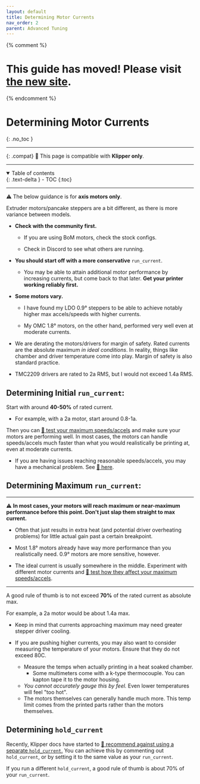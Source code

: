 ```yaml
---
layout: default
title: Determining Motor Currents
nav_order: 2
parent: Advanced Tuning
---
```

{% comment %} 
# This guide has moved! Please visit [the new site](https://ellis3dp.com/Print-Tuning-Guide/).
{% endcomment %}
# Determining Motor Currents
{: .no_toc }

---

{: .compat}
:dizzy: This page is compatible with **Klipper only**.

---
<details open markdown="block">
  <summary>
    Table of contents
  </summary>
  {: .text-delta }
- TOC
{:toc}
</details>

---
:warning: The below guidance is for **axis motors only**.

Extruder motors/pancake steppers are a bit different, as there is more variance between models.

- **Check with the community first.**
    - If you are using BoM motors, check the stock configs.

    - Check in Discord to see what others are running.

- **You should start off with a more conservative** `run_current`.
    - You may be able to attain additional motor performance by increasing currents, but come back to that later. **Get your printer working reliably first.**

- **Some motors vary.**
    - I have found my LDO 0.9° steppers to be able to achieve notably higher max accels/speeds with higher currents. 

    - My OMC 1.8° motors, on the other hand, performed very well even at moderate currents.

- We are derating the motors/drivers for margin of safety. Rated currents are the absolute maximum *in ideal conditions*. In reality, things like chamber and driver temperature come into play. Margin of safety is also standard practice.
- TMC2209 drivers are rated to 2a RMS, but I would not exceed 1.4a RMS.

## Determining Initial `run_current`:
Start with around **40-50%** of rated current.

- For example, with a 2a motor, start around 0.8-1a.

Then you can [:page_facing_up: test your maximum speeds/accels](./determining_max_speeds_accels.md) and make sure your motors are performing well. In most cases, the motors can handle speeds/accels much faster than what you would realistically be printing at, even at moderate currents.
- If you are having issues reaching reasonable speeds/accels, you may have a mechanical problem. See [:page_facing_up: here](./troubleshooting/layer_shifting.md).

## Determining Maximum `run_current`:

---------------------------------
:warning: **In most cases, your motors will reach maximum or near-maximum performance before this point. Don't just slap them straight to max current.** 

- Often that just results in extra heat (and potential driver overheating problems) for little actual gain past a certain breakpoint.

- Most 1.8° motors already have way more performance than you realistically need. 0.9° motors are more sensitive, however.

- The ideal current is usually somewhere in the middle. Experiment with different motor currents and [:page_facing_up: test how they affect your maximum speeds/accels](./determining_max_speeds_accels.md).

---------------------------------

A good rule of thumb is to not exceed **70%** of the rated current as absolute max.

For example, a 2a motor would be about 1.4a max.


- Keep in mind that currents approaching maximum may need greater stepper driver cooling.

- If you are pushing higher currents, you may also want to consider measuring the temperature of your motors. Ensure that they do not exceed 80C.
    - Measure the temps when actually printing in a heat soaked chamber.
        - Some multimeters come with a k-type thermocouple. You can kapton tape it to the motor housing.
    - *You cannot accurately gauge this by feel.* Even lower temperatures will feel "too hot".
    - The motors themselves can generally handle much more. This temp limit comes from the printed parts rather than the motors themselves.
## Determining `hold_current`
Recently, Klipper docs have started to [:page_facing_up: recommend against using a separate `hold_current`.](https://github.com/Klipper3d/klipper/pull/4977) You can achieve this by commenting out `hold_current`, or by setting it to the same value as your `run_current`.

If you run a different `hold_current`, a good rule of thumb is about 70% of your `run_current`.

